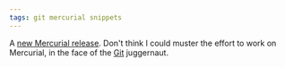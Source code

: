 ```yaml
---
tags: git mercurial snippets
---
```


A [new Mercurial release](http://mercurial.selenic.com/wiki/WhatsNew). Don't think I could muster the effort to work on Mercurial, in the face of the [Git](/wiki/Git) juggernaut.
